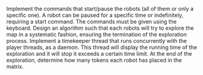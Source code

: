 Implement the commands that start/pause the robots (all of them or only a specific one). A robot can be paused for a specific time or indefinitely, requiring a start command.
The commands must be given using the keyboard.
Design an algorithm such that each robots will try to explore the map in a systematic fashion, ensuring the termination of the exploration process.
Implement a timekeeper thread that runs concurrently with the player threads, as a daemon. This thread will display the running time of the exploration and it will stop it exceeds a certain time limit.
At the end of the exploration, determine how many tokens each robot has placed in the matrix.
